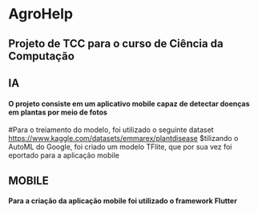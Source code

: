 # AgroHelp

## Projeto de TCC para o curso de Ciência da Computação

## IA

#### O projeto consiste em um aplicativo mobile capaz de detectar doenças em plantas por meio de fotos
#Para o treiamento do modelo, foi utilizado o seguinte dataset
https://www.kaggle.com/datasets/emmarex/plantdisease
$tilizando o AutoML do Google, foi criado um modelo TFlite, que por sua vez foi eportado para a aplicação mobile 

## MOBILE

#### Para a criação da aplicação mobile foi utilizado o framework Flutter
